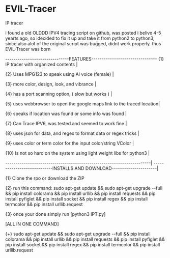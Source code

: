 # EVIL-Tracer
IP tracer 

i found a old OLDDD IPV4 tracing script on github, was posted i belive 4-5 yearts ago, so idecided to fix it up and take it from python2 to python3, since also alot of the original script was bugged, didnt work properly. thus EVIL-Tracer was born 


-------------------------------FEATURES--------------------------------
{1} IP tracer with organized contents                                  |

{2} Uses MPG123 to speak using AI voice (female)                       |

{3} more color, design, look, and vibrance                             |

{4} has a port scanning option, ( slow but works )                     |

{5} uses webbrowser to open the google maps link to the traced location|

{6} speaks if location was found or some info was found                |

{7} Can Trace IPV6, was tested and seemed to work fine                 |

{8} uses json for data, and regex to format data or regex tricks       |

{9} uses color or term color for the input color/string VColor         |

{10} Is not so hard on the system using light weight libs for python3  |

-----------------------------------------------------------------------|
----------------------------INSTALLS AND DOWNLOAD----------------------|

{1} Clone the rpo or download the ZIP 

{2} run this command: sudo apt-get update && sudo apt-get upgrade --full && pip install colorama && pip install urllib && pip install requests && pip install pyfiglet && pip install socket && pip install regex && pip install termcolor && pip install urllib.request 

{3} once your done simply run [python3 IPT.py]

[ALL IN ONE COMMAND]

{+} sudo apt-get update && sudo apt-get upgrade --full && pip install colorama && pip install urllib && pip install requests && pip install pyfiglet && pip install socket && pip install regex && pip install termcolor && pip install urllib.request 
